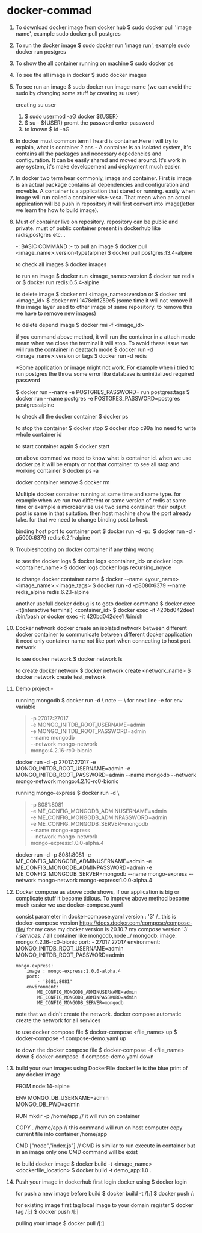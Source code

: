 # docker-commad

1.  To download docker image from docker hub
    $ sudo docker pull 'image name', example sudo docker pull postgres

2.  To run the docker image
    $ sudo docker run 'image run', example sudo docker run postgres

3.  To show the all container running on machine
    $ sudo docker ps

4.  To see the all image in docker
    $ sudo docker images

5.  To see run an image
    $ sudo docker run image-name (we can avoid the sudo by changing some stuff by creating su user)

    creating su user

    1. $ sudo usermod -aG docker ${USER}
    2. $ su - ${USER}
       promt the password enter password
    3. to known $ id -nG

6.  In docker must common term I heard is container.Here i will try to explain,
    what is container ?
    ans - A container is an isolated system, it's contains all the packages and necessary depedencies and configuration. It can be easily shared and moved around. It's work in any system, it's make developement and deployment much easier.

7.  In docker two term hear commonly, image and container. First is image is an
    actual package contains all dependencies and configuration and moveble. A container is a application that stared or running. easily when image will run called a container vise-vesa. That mean when an actual application will be push in repository it will first convert into image(letter we learn the how to build image).

8.  Must of container live on repository. repository can be public and private.
    must of public container present in dockerhub like radis,postgres etc...

    -: BASIC COMMAND :-
    to pull an image
    $ docker pull <image_name>:version-type(alpine)
    $ docker pull postgres:13.4-alpine

    to check all images
    $ docker images

    to run an image
    $ docker run <image_name>:version
    $ docker run redis or $ docker run redis:6.5.4-alpine

    to delete image
    $ docker rmi <image_name>:version or $ docker rmi <image_id>
    $ docker rmi 1478cbf259c5
    (some time it will not remove if this image layer used to other image of same repository. to remove this we have to remove new images)

    to delete depend image
    $ docker rmi -f <image_id>

    if you command above method, it will run the container in a attach mode mean when we close the terminal it will stop. To avoid these issue we will run the container in deattach mode
    $ docker run -d <image_name>:version or tags
    $ docker run -d redis

    \*Some application or image might not work. For example when i tried to run postgres the throw some error like database is uninitialized required password

    $ docker run --name <someName> -e POSTGRES_PASSWORD=<somePassword> run postgres:tags
    $ docker run --name postgres -e POSTGRES_PASSWORD=postgres postgres:alpine

    to check all the docker container
    $ docker ps

    to stop the container
    $ docker stop <container id>
    $ docker stop c99a !no need to write whole container id

    to start container again
    $ docker start <container id>

    on above commad we need to know what is container id. when we use docker ps it will be empty or not that container.
    to see all stop and working container
    $ docker ps -a

    docker container remove
    $ docker rm <container id>

    Multiple docker container running at same time and same type.
    for example when we run two different or same version of redis at same time or example a microservise use two same container. their output post is same in that suitution. then host machine show the port already take. for that we need to change binding post to host.

    binding host port to container port
    $ docker run -d -p<host port>:<container port> <image name>
    $ docker run -d -p5000:6379 redis:6.2.1-alpine

9.  Troubleshooting on docker container if any thing wrong

    to see the docker logs
    $ docker logs <container_id> or docker logs <container_name>
    $ docker logs docker logs recursing_noyce

    to change docker container name
    $ docker --name <your_name> <image_name>:<image_tags>
    $ docker run -d -p8080:6379 --name redis_alpine redis:6.2.1-alpine

    another usefull docker debug is to goto docker command
    $ docker exec -it(interactive terminal) <container_id>
    $ docker exec -it 420bd042dee1 /bin/bash or docker exec -it 420bd042dee1 /bin/sh

10. Docker network
    docker create an isolated network between different docker container
    to communicate between different docker application it need only container name not like port when connecting to host port network

    to see docker network
    $ docker network ls

    to create docker network
    $ docker network create <network_name>
    $ docker network create test_network

11. Demo project:-

    running mongodb
    $ docker run -d \ note -- \ for next line -e for env variable

    > -p 27017:27017 \
    > -e MONGO_INITDB_ROOT_USERNAME=admin \
    > -e MONGO_INITDB_ROOT_PASSWORD=admin \
    > --name mongodb \
    > --network mongo-network \
    > mongo:4.2.16-rc0-bionic

    docker run -d -p 27017:27017 -e MONGO_INITDB_ROOT_USERNAME=admin -e MONGO_INITDB_ROOT_PASSWORD=admin --name mongodb --network mongo-network mongo:4.2.16-rc0-bionic

    running mongo-express
    $ docker run -d \

    > -p 8081:8081 \
    > -e ME_CONFIG_MONGODB_ADMINUSERNAME=admin \
    > -e ME_CONFIG_MONGODB_ADMINPASSWORD=admin \
    > -e ME_CONFIG_MONGODB_SERVER=mongodb \
    > --name mongo-express \
    > --network mongo-network \
    > mongo-express:1.0.0-alpha.4

    docker run -d -p 8081:8081 -e ME_CONFIG_MONGODB_ADMINUSERNAME=admin -e ME_CONFIG_MONGODB_ADMINPASSWORD=admin -e ME_CONFIG_MONGODB_SERVER=mongodb --name mongo-express --network mongo-network mongo-express:1.0.0-alpha.4

12. Docker compose
    as above code shows, if our application is big or complicate stuff it become tidious. To improve above method become much easier we use docker-compose.yaml

    consist parameter in docker-compose.yaml
    version : '3'
    /_
    this is docker-compose version https://docs.docker.com/compose/compose-file/
    for my case my docker version is 20.10.7 my compose version '3'  
    _/
    services:
    /_
    all container like mongodb,node
    _/
    mongodb:
			image: mongo:4.2.16-rc0-bionic
			port: 
				- 27017:27017
			environment:
				MONGO_INITDB_ROOT_USERNAME=admin
				MONGO_INITDB_ROOT_PASSWORD=admin

		mongo-express:
			image : mongo-express:1.0.0-alpha.4
			port:
				- '8081:8081'
			environment:
				ME_CONFIG_MONGODB_ADMINUSERNAME=admin
				ME_CONFIG_MONGODB_ADMINPASSWORD=admin
				ME_CONFIG_MONGODB_SERVER=mongodb

    note that we didn't create the network. docker compose automatic create the network for all services

    to use docker compose file
    $ docker-compose <file_name> up
    $ docker-compose -f compose-demo.yaml up

    to down the docker compose file
    $ docker-compose -f <file_name> down
    $ docker-compose -f compose-demo.yaml down

13. build your own images using DockerFile
    dockerfile is the blue print of any docker image

    FROM node:14-alpine

    ENV MONGO_DB_USERNAME=admin \
     MONGO_DB_PWD=admin

    RUN mkdir -p /home/app // it will run on container

    COPY . /home/app // this command will run on host computer copy current file into container /home/app

    CMD ["node","index.js"] // CMD is similar to run execute in container but in an image only one CMD command will be exist

    to build docker image
    $ docker build -t <image_name> <dockerfile_location>
    $ docker build -t demo_app:1.0 .

14. Push your image in dockerhub
    first login docker using
    $ docker login

    for push a new image before build
    $ docker build -t <hub-user>/<repo-name>[:<tag>]
    $ docker push <hub-user>/<repo-name>:<tag>

    for existing image first tag local image to your domain register
    $ docker tag <existing-image> <hub-user>/<repo-name>[:<tag>]
    $ docker push <hub-user>/<repo-name>[:<tag>]

    pulling your image
    $ docker pull <hub-user>/<repo-name>[:<tag>]

